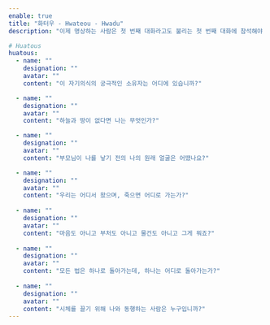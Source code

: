 ```yaml
---
enable: true
title: "화터우 - Hwateou - Hwadu"
description: "이제 명상하는 사람은 첫 번째 대화라고도 불리는 첫 번째 대화에 참석해야 합니다. 본다는 것은 본다는 것을 의미하며, 시작없는 무지의 장소를 본다는 것을 의미합니다. 무지는 어둡고 눈멀어 그것이 무엇인지 알지 못하는 것을 의미합니다. 보고 물어보면 물어볼수록 모르는 것 같은 느낌이 드는 것을 의심이 생긴다고 합니다. 이제부터는 자고 일어나기만 하면 마음이 상쾌해지고, 이 자의식의 궁극적인 주인은 어디에 있는가? 또한 생각을 멈추지 말고 시력을 사용하여 존재도 없고 존재도 없는 그 깊고 어두운 구덩이를 똑바로 바라보고, 걷고, 서고, 눕고, 앉아 있어야 합니다. 자신의 생명을 확보하고, 무지한 삶에서 돌이킬 것을 맹세하고, 그것을 분명히 보기로 결심하십시오."

# Huatous
huatous:
  - name: ""
    designation: ""
    avatar: ""
    content: "이 자기의식의 궁극적인 소유자는 어디에 있습니까?"

  - name: ""
    designation: ""
    avatar: ""
    content: "하늘과 땅이 없다면 나는 무엇인가?"

  - name: ""
    designation: ""
    avatar: ""
    content: "부모님이 나를 낳기 전의 나의 원래 얼굴은 어땠나요?"

  - name: ""
    designation: ""
    avatar: ""
    content: "우리는 어디서 왔으며, 죽으면 어디로 가는가?"
    
  - name: ""
    designation: ""
    avatar: ""
    content: "마음도 아니고 부처도 아니고 물건도 아니고 그게 뭐죠?"
    
  - name: ""
    designation: ""
    avatar: ""
    content: "모든 법은 하나로 돌아가는데, 하나는 어디로 돌아가는가?"
    
  - name: ""
    designation: ""
    avatar: ""
    content: "시체를 끌기 위해 나와 동행하는 사람은 누구입니까?"
---
```

